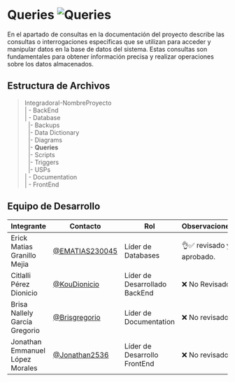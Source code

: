 # Queries  ![Queries](https://img.shields.io/badge/Microsoft_Office-D83B01?style=for-the-badge&logo=microsoft-office&logoColor=white)


 En el apartado de consultas en la documentación del proyecto describe las consultas o interrogaciones específicas que se utilizan para acceder y manipular datos en la base de datos del sistema. Estas consultas son fundamentales para obtener información precisa y realizar operaciones sobre los datos almacenados.

## Estructura de Archivos

>IntegradoraI-NombreProyecto<br>
>| - BackEnd <br>
>| - Database<br>
>&nbsp;&nbsp;|- Backups <br>
>&nbsp;&nbsp;|- Data Dictionary<br>
>&nbsp;&nbsp;|- Diagrams<br>
>&nbsp;&nbsp;|- **Queries**<br>
>&nbsp;&nbsp;|- Scripts<br>
>&nbsp;&nbsp;|- Triggers<br>
>&nbsp;&nbsp;|- USPs<br>
>| - Documentation<br>
>| - FrontEnd

## Equipo de Desarrollo

|Integrante|Contacto|Rol|Observaciones|
|------------|--------|---|---|
|Erick Matias Granillo Mejia|[@EMATIAS230045](https://github.com/EMATIAS230045)|Líder de Databases|👌✅ revisado y aprobado.|
|Citlalli Pérez Dionicio|[@KouDionicio](https://github.com/KouDionicio)|Líder de Desarrollado BackEnd|❌ No Revisado.|
|Brisa Nallely García Gregorio|[@Brisgregorio](https://github.com/Brisgregorio)|Líder de Documentation|❌ No revisado |
|Jonathan Emmanuel López Morales|[@Jonathan2536](https://github.com/Jonathan2536)|Líder de Desarrollo FrontEnd|❌ No revisado|